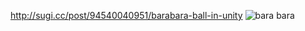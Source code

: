 <http://sugi.cc/post/94540040951/barabara-ball-in-unity>
![bara bara](https://90255d67903ce6b1a02a65cc17ce47190526816f.googledrive.com/host/0BzbEKJzsDf4pUTJzbzBYQW04M2s/BarabaraBall.jpg)
